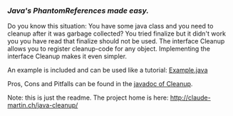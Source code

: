 <h3><i>Java's PhantomReferences made easy.</i></h3>

Do you know this situation: You have some java class and you need to cleanup after it was garbage collected? 
You tried finalize but it didn't work you you have read that finalize should not be used. 
The interface Cleanup allows you to register cleanup-code for any object. Implementing the interface Cleanup makes it even simpler.

An example is included and can be used like a tutorial:
[Example.java](https://github.com/claudemartin/java-cleanup/blob/master/Cleanup/tests/ch/claude_martin/cleanup/Example.java)

Pros, Cons and Pitfalls can be found in the [javadoc of Cleanup](http://claude-martin.ch/java-cleanup/doc/ch/claude_martin/cleanup/Cleanup.html).

Note: this is just the readme. The project home is here: http://claude-martin.ch/java-cleanup/ 
